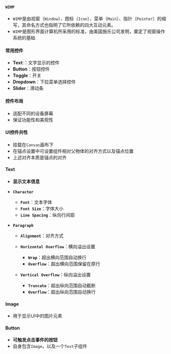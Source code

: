 #### `WIMP`
- `WIMP`是由视窗（`Window`）、图标（`Icon`）、菜单（`Main`）、指针（`Pointer`）的缩写，其命名方式也指明了它所依赖的四大互动元素。
- `WIMP`是图形界面计算机所采用的标准，由美国施乐公司发明，奠定了视窗操作系统的基础

#### 常用控件
- **Text**:：文字显示的控件
- **Button**：按钮控件
- **Toggle**：开关
- **Dropdown**：下拉菜单选择控件
- **Slider**：滑动条

#### 控件布局
- 适配不同的设备屏幕
- 保证功能性和美观性

#### UI控件共性
- 挂载在`Canvas`画布下
- 在锚点设置中可设置组件相对父物体的对齐方式以及锚点位置
- 上述对齐本质是锚点的对齐

#### Text
- **显示文本信息**
- **`Character`**
	- **`Font`**：文本字体
	- **`Font Size`**：字体大小
	- **`Line Spacing`**：纵向行间距

- **`Paragraph`**
	- **`Alignment`**：对齐方式

	- **`Horizontal Overflow`**：横向溢出设置
		- **`Wrap`**：超出横向范围自动换行
		- **`Overflow`**：超出横向范围保留在原行

	- **`Vertical Overflow`**：纵向溢出设置
		- **`Truncate`**：超出纵向范围自动截断
		- **`Overflow`**：超出纵向范围自动换行

#### Image
- 用于显示UI中的图片元素

#### Button
- **可触发点击事件的按钮**
- 自身包含`Image`，以及一个`Text`子组件
